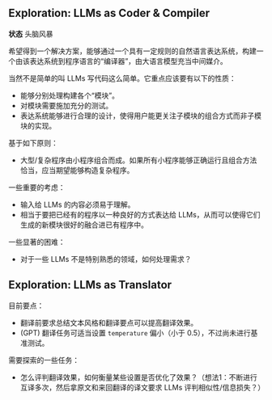 ## Exploration: LLMs as Coder & Compiler

**状态** 头脑风暴

希望得到一个解决方案，能够通过一个具有一定规则的自然语言表达系统，构建一个由该表达系统到程序语言的“编译器”，由大语言模型充当中间媒介。

当然不是简单的叫 LLMs 写代码这么简单。它重点应该要有以下的性质：

* 能够分别处理构建各个“模块”。
* 对模块需要施加充分的测试。
* 表达系统能够进行合理的设计，使得用户能更关注子模块的组合方式而非子模块的实现。

基于如下原则：

* 大型/复杂程序由小程序组合而成。如果所有小程序能够正确运行且组合方法恰当，应当期望能够构造复杂程序。

一些重要的考虑：

* 输入给 LLMs 的内容必须易于理解。
* 相当于要把已经有的程序以一种良好的方式表达给 LLMs，从而可以使得它们生成的新模块很好的融合进已有程序中。

一些显著的困难：

* 对于一些 LLMs 不是特别熟悉的领域，如何处理需求？

## Exploration: LLMs as Translator

目前要点：

* 翻译前要求总结文本风格和翻译要点可以提高翻译效果。
* (GPT) 翻译任务可适当设置 `temperature` 偏小（小于 0.5），不过尚未进行基准测试。

需要探索的一些任务：

* 怎么评判翻译效果，如何衡量某些设置是否优化了效果？（想法1：不断进行互译多次，然后拿原文和来回翻译的译文要求 LLMs 评判相似性/信息损失？）
